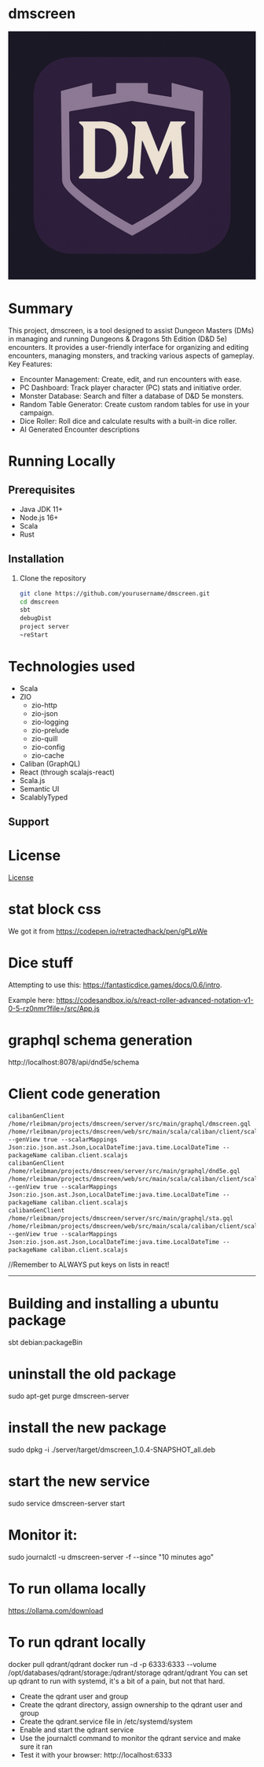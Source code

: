 # dmscreen

![](logo.png "Logo")

# Summary
This project, dmscreen, is a tool designed to assist Dungeon Masters (DMs) in managing and running Dungeons & Dragons 5th Edition (D&D 5e) encounters. It provides a user-friendly interface for organizing and editing encounters, managing monsters, and tracking various aspects of gameplay.  
Key Features:
- Encounter Management: Create, edit, and run encounters with ease.
- PC Dashboard: Track player character (PC) stats and initiative order.
- Monster Database: Search and filter a database of D&D 5e monsters.
- Random Table Generator: Create custom random tables for use in your campaign.
- Dice Roller: Roll dice and calculate results with a built-in dice roller.
- AI Generated Encounter descriptions

# Running Locally 
## Prerequisites
- Java JDK 11+
- Node.js 16+
- Scala
- Rust

## Installation
1. Clone the repository
   ```bash
   git clone https://github.com/yourusername/dmscreen.git
   cd dmscreen
   sbt 
   debugDist
   project server
   ~reStart

# Technologies used
- Scala
- ZIO
  - zio-http
  - zio-json
  - zio-logging
  - zio-prelude
  - zio-quill
  - zio-config
  - zio-cache
- Caliban (GraphQL)
- React (through scalajs-react)
- Scala.js
- Semantic UI
- ScalablyTyped

## Support

# License
[License](LICENSE)

# stat block css
We got it from https://codepen.io/retractedhack/pen/gPLpWe

# Dice stuff
Attempting to use this: https://fantasticdice.games/docs/0.6/intro.

Example here: https://codesandbox.io/s/react-roller-advanced-notation-v1-0-5-rz0nmr?file=/src/App.js

# graphql schema generation
http://localhost:8078/api/dnd5e/schema

# Client code generation
```sbtshell
calibanGenClient /home/rleibman/projects/dmscreen/server/src/main/graphql/dmscreen.gql /home/rleibman/projects/dmscreen/web/src/main/scala/caliban/client/scalajs/DMScreenClient.scala --genView true --scalarMappings Json:zio.json.ast.Json,LocalDateTime:java.time.LocalDateTime --packageName caliban.client.scalajs
calibanGenClient /home/rleibman/projects/dmscreen/server/src/main/graphql/dnd5e.gql /home/rleibman/projects/dmscreen/web/src/main/scala/caliban/client/scalajs/DND5eClient.scala --genView true --scalarMappings Json:zio.json.ast.Json,LocalDateTime:java.time.LocalDateTime --packageName caliban.client.scalajs
calibanGenClient /home/rleibman/projects/dmscreen/server/src/main/graphql/sta.gql /home/rleibman/projects/dmscreen/web/src/main/scala/caliban/client/scalajs/STAClient.scala --genView true --scalarMappings Json:zio.json.ast.Json,LocalDateTime:java.time.LocalDateTime --packageName caliban.client.scalajs
```
//Remember to ALWAYS put keys on lists in react!
********

# Building and installing a ubuntu package
sbt debian:packageBin
# uninstall the old package
sudo apt-get purge dmscreen-server
# install the new package
sudo dpkg -i ./server/target/dmscreen_1.0.4-SNAPSHOT_all.deb
# start the new service 
sudo service dmscreen-server start
# Monitor it:
sudo journalctl -u dmscreen-server -f --since "10 minutes ago"

# To run ollama locally
https://ollama.com/download


# To run qdrant locally
docker pull qdrant/qdrant
docker run -d -p 6333:6333 --volume /opt/databases/qdrant/storage:/qdrant/storage qdrant/qdrant
You can set up qdrant to run with systemd, it's a bit of a pain, but not that hard.
- Create the qdrant user and group
- Create the qdrant directory, assign ownership to the qdrant user and group
- Create the qdrant.service file in /etc/systemd/system
- Enable and start the qdrant service
- Use the journalctl command to monitor the qdrant service and make sure it ran
- Test it with your browser: http://localhost:6333


